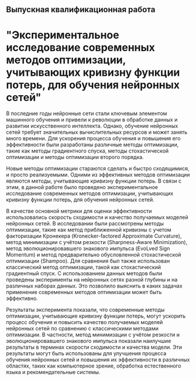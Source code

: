 ## Выпускная квалификационная работа
# "Экспериментальное исследование современных методов оптимизации, учитывающих кривизну функции потерь, для обучения нейронных сетей"

В последние годы нейронные сети стали ключевым элементом машинного обучения и привели к революции в обработке данных и развитии искусственного интеллекта. Однако, обучение нейронных сетей требует значительных вычислительных ресурсов и может занять много времени. Для ускорения процесса обучения и повышения его эффективности были разработаны различные методы оптимизации, такие как методы градиентного спуска, методы стохастической оптимизации и методы оптимизации второго порядка.

Новые методы оптимизации стараются сделать и быстро сходящимися, и просто реализуемыми. Одними из эффективных методов оптимизации являются методы, учитывающие кривизну функции потерь. В связи с этим, в данной работе было проведено экспериментальное исследование современных методов оптимизации, учитывающих кривизну функции потерь, для обучения нейронных сетей.

В качестве основной метрики для оценки эффективности использовались скорость сходимости и качество получаемых моделей нейронных сетей. В исследовании были рассмотрены методы оптимизации, такие как метод приближенной кривизны с учетом факторизации Кронекера (Kronecker-factored Approximate Curvature), метод минимизации с учётом резкости (Sharpness-Aware Minimization), метод эволюционировавшего знакового импульса (EvoLved Sign Momentum) и метод предварительно обусловленной стохастической оптимизации (Shampoo). Для сравнения был также использован классический метод оптимизации, такой как стохастический градиентный спуск. С использованием данных методов были проведены эксперименты на нейронных сетях разной глубины и на различных наборах данных. Это позволило выяснить в каких задачах применение современных методов оптимизации может быть эффективно.

Результаты эксперимента показали, что современные методы оптимизации, учитывающие кривизну функции потерь, могут ускорить процесс обучения и повысить качество получаемых моделей нейронных сетей по сравнению с классическими методами оптимизации. В частности, метод минимизации с учётом резкости и эволюционировавшего знакового импульса показали наилучшие результаты в терминах скорости сходимости и качества модели. Эти результаты могут быть использованы для улучшения процесса обучения нейронных сетей и повышения их эффективности в различных областях, таких как компьютерное зрение, обработка естественного языка и рекомендательные системы. 
